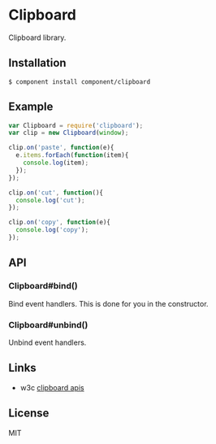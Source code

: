 
# Clipboard

  Clipboard library.

## Installation

```
$ component install component/clipboard
```

## Example

```js
var Clipboard = require('clipboard');
var clip = new Clipboard(window);

clip.on('paste', function(e){
  e.items.forEach(function(item){
    console.log(item);
  });
});

clip.on('cut', function(){
  console.log('cut');
});

clip.on('copy', function(e){
  console.log('copy');
});
```

## API

### Clipboard#bind()

  Bind event handlers. This is done for you in the constructor.

### Clipboard#unbind()

  Unbind event handlers.

## Links

  - w3c [clipboard apis](http://www.w3.org/TR/clipboard-apis/)

## License

 MIT
